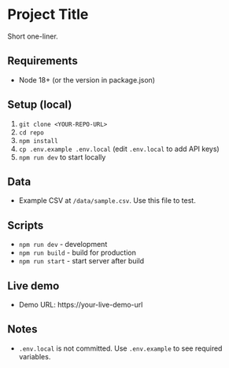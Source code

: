 # Project Title

Short one-liner.

## Requirements
- Node 18+ (or the version in package.json)

## Setup (local)
1. `git clone <YOUR-REPO-URL>`
2. `cd repo`
3. `npm install`
4. `cp .env.example .env.local` (edit `.env.local` to add API keys)
5. `npm run dev` to start locally

## Data
- Example CSV at `/data/sample.csv`. Use this file to test.

## Scripts
- `npm run dev` - development
- `npm run build` - build for production
- `npm run start` - start server after build

## Live demo
- Demo URL: https://your-live-demo-url

## Notes
- `.env.local` is not committed. Use `.env.example` to see required variables.

